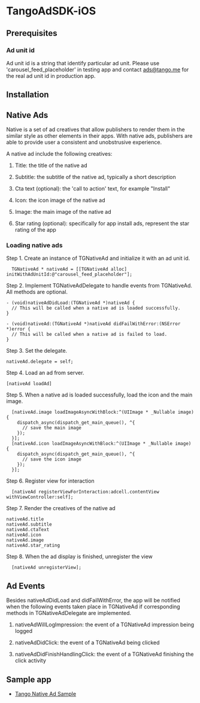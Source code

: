 # TangoAdSDK-iOS

## Prerequisites

### Ad unit id 

Ad unit id is a string that identify particular ad unit. Please use 'carousel_feed_placeholder' in testing app and contact [ads@tango.me](ads@tango.me) for the real ad unit id in production app. 

## Installation

## Native Ads

Native is a set of ad creatives that allow publishers to render them in the similar style as other elements in their apps. With native ads, publishers are able to provide user a consistent and unobstrusive experience. 

A native ad include the following creatives:

1. Title: the title of the native ad

2. Subtitle: the subtitle of the native ad, typically a short description

3. Cta text (optional): the 'call to action' text, for example "Install"

4. Icon: the icon image of the native ad 

5. Image: the main image of the native ad

6. Star rating (optional): specifically for app install ads, represent the star rating of the app 


### Loading native ads

Step 1. Create an instance of TGNativeAd and initialize it with an ad unit id. 
```
  TGNativeAd * nativeAd = [[TGNativeAd alloc] initWithAdUnitId:@"carousel_feed_placeholder"];
```

Step 2. Implement TGNativeAdDelegate to handle events from TGNativeAd. All methods are optional. 
```
- (void)nativeAdDidLoad:(TGNativeAd *)nativeAd {
  // This will be called when a native ad is loaded successfully. 
}

- (void)nativeAd:(TGNativeAd *)nativeAd didFailWithError:(NSError *)error {
  // This will be called when a native ad is failed to load. 
}

```

Step 3. Set the delegate. 
```
nativeAd.delegate = self; 
```

Step 4. Load an ad from server. 
```
[nativeAd loadAd]
```

Step 5. When a native ad is loaded successfully, load the icon and the main image. 
```
  [nativeAd.image loadImageAsyncWithBlock:^(UIImage * _Nullable image) {
    dispatch_async(dispatch_get_main_queue(), ^{
      // save the main image 
    });
  }];
  [nativeAd.icon loadImageAsyncWithBlock:^(UIImage * _Nullable image) {
    dispatch_async(dispatch_get_main_queue(), ^{
      // save the icon image
    });
  }];
```

Step 6. Register view for interaction
```
  [nativeAd registerViewForInteraction:adcell.contentView withViewController:self];
```

Step 7. Render the creatives of the native ad
```
nativeAd.title
nativeAd.subtitle
nativeAd.ctaText
nativeAd.icon
nativeAd.image
nativeAd.star_rating
```

Step 8. When the ad display is finished, unregister the view 
```
  [nativeAd unregisterView];
```

## Ad Events

Besides nativeAdDidLoad and didFailWithError, the app will be notified when the following events taken place in TGNativeAd if corresponding methods in TGNativeAdDelegate are implemented.

1. nativeAdWillLogImpression: the event of a TGNativeAd impression being logged

2. nativeAdDidClick: the event of a TGNativeAd being clicked

3. nativeAdDidFinishHandlingClick: the event of a TGNativeAd finishing the click activity


## Sample app

* [Tango Native Ad Sample](https://github.com/TangoSDK/TangoAdSDK-iOS/tree/master/TangoNativeAdSample)

